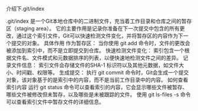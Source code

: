 介绍下.git/index

.git/index 是一个Git本地仓库中的二进制文件，充当着工作目录和仓库之间的暂存区（staging area）。 它的主要作用是记录你准备在下一次提交中包含的所有更改，通过这个索引文件，Git可以快速检测文件变化，并将暂存区的内容作为下一个提交的对象。 
具体作用
作为暂存区： 当你使用 git add 命令时，文件的更改会被添加到索引中，而不是立即提交到仓库。 
快速检测文件变化： 索引包含一个根据文件名、文件模式和元数据排序的列表，以便快速地检测文件之间的差异。 
记录文件信息： 索引文件会存储文件的SHA-1 标识符以及其他元数据，如文件大小、时间戳、权限等。 
生成提交： 执行 git commit 命令时，Git会生成一个提交对象，该对象基于的是索引中的内容，而不是当前工作目录中的内容。 
如何查看索引内容
运行 git status 命令可以查看索引的内容，它会显示哪些文件被暂存、哪些文件被修改但未暂存，以及哪些是未被跟踪的文件。 
使用 git ls-files -s 命令可以查看索引文件中暂存文件的详细信息。 
